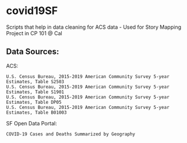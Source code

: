 # covid19SF
Scripts that help in data cleaning for ACS data - Used for Story Mapping Project in CP 101 @ Cal

## Data Sources:
  ACS: 
  
    U.S. Census Bureau, 2015-2019 American Community Survey 5-year Estimates, Table S2503
    U.S. Census Bureau, 2015-2019 American Community Survey 5-year Estimates, Table S1901
    U.S. Census Bureau, 2015-2019 American Community Survey 5-year Estimates, Table DP05
    U.S. Census Bureau, 2015-2019 American Community Survey 5-year Estimates, Table B01003
  SF Open Data Portal:
  
    COVID-19 Cases and Deaths Summarized by Geography

